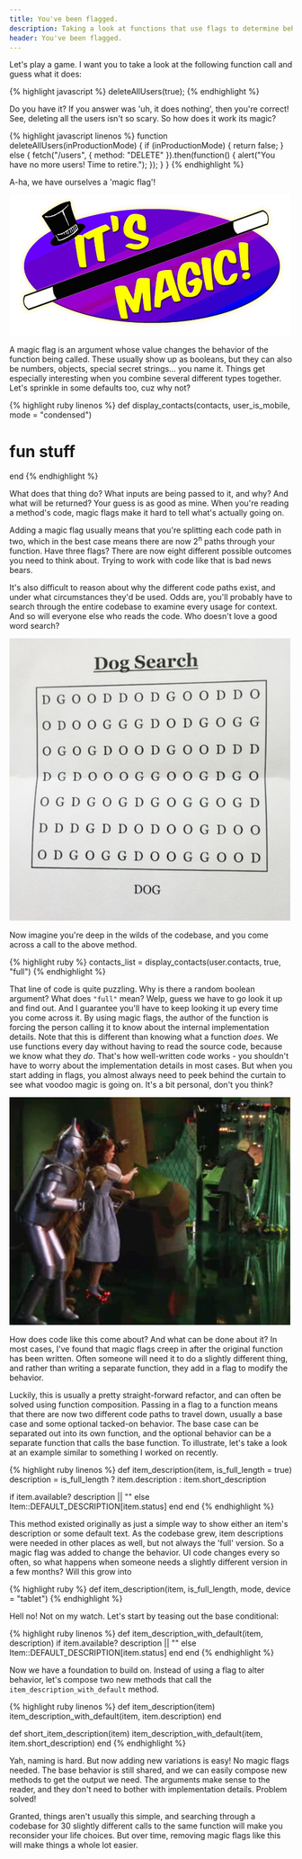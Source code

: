 ```yaml
---
title: You've been flagged.
description: Taking a look at functions that use flags to determine behavior
header: You've been flagged.
---
```

Let's play a game. I want you to take a look at the following function call and guess what it does:

{% highlight javascript %}
deleteAllUsers(true);
{% endhighlight %}

Do you have it? If you answer was 'uh, it does nothing', then you're correct! See, deleting all the users isn't so scary. So how does it work its magic?

{% highlight javascript linenos %}
function deleteAllUsers(inProductionMode) {
  if (inProductionMode) {
    return false;
  } else {
    fetch("/users", { method: "DELETE" }).then(function() {
      alert("You have no more users! Time to retire.");
    });
  }
}
{% endhighlight %}

A-ha, we have ourselves a 'magic flag'!

<div class="image-wrapper">
  <img src="/assets/images/itsmagic.jpg" width="500px" alt="It's magic!"/>
</div>

A magic flag is an argument whose value changes the behavior of the function being called. These usually show up as booleans, but they can also be numbers, objects, special secret strings...  you name it. Things get especially interesting when you combine several different types together. Let's sprinkle in some defaults too, cuz why not?

{% highlight ruby linenos %}
def display_contacts(contacts, user_is_mobile, mode = "condensed")
  # fun stuff
end
{% endhighlight %}

What does that thing do? What inputs are being passed to it, and why? And what will be returned? Your guess is as good as mine. When you're reading a method's code, magic flags make it hard to tell what's actually going on.

Adding a magic flag usually means that you're splitting each code path in two, which in the best case means there are now 2<sup>n</sup> paths through your function. Have three flags? There are now eight different possible outcomes you need to think about. Trying to work with code like that is bad news bears.

It's also difficult to reason about why the different code paths exist, and under what circumstances they'd be used. Odds are, you'll probably have to search through the entire codebase to examine every usage for context. And so will everyone else who reads the code. Who doesn't love a good word search?

<div class="image-wrapper">
  <img src="/assets/images/dog-search.jpg" width="500px" alt="Find the Dog"/>
</div>

Now imagine you're deep in the wilds of the codebase, and you come across a call to the above method.

{% highlight ruby %}
contacts_list = display_contacts(user.contacts, true, "full")
{% endhighlight %}

That line of code is quite puzzling. Why is there a random boolean argument? What does `"full"` mean? Welp, guess we have to go look it up and find out. And I guarantee you'll have to keep looking it up every time you come across it. By using magic flags, the author of the function is forcing the person calling it to know about the internal implementation details. Note that this is different than knowing what a function _does_. We use functions every day without having to read the source code, because we know what they _do_. That's how well-written code works - you shouldn't have to worry about the implementation details in most cases. But when you start adding in flags, you almost always need to peek behind the curtain to see what voodoo magic is going on. It's a bit personal, don't you think?

<div class="image-wrapper">
  <img src="/assets/images/wizard-of-oz.gif" width="500px" alt="Behind the curtain..."/>
</div>

How does code like this come about? And what can be done about it? In most cases, I've found that magic flags creep in after the original function has been written. Often someone will need it to do a slightly different thing, and rather than writing a separate function, they add in a flag to modify the behavior.

Luckily, this is usually a pretty straight-forward refactor, and can often be solved using function composition. Passing in a flag to a function means that there are now two different code paths to travel down, usually a base case and some optional tacked-on behavior. The base case can be separated out into its own function, and the optional behavior can be a separate function that calls the base function. To illustrate, let's take a look at an example similar to something I worked on recently.

{% highlight ruby linenos %}
def item_description(item, is_full_length = true)
  description = is_full_length ? item.description : item.short_description

  if item.available?
    description || ""
  else
    Item::DEFAULT_DESCRIPTION[item.status]
  end
end
{% endhighlight %}

This method existed originally as just a simple way to show either an item's description or some default text. As the codebase grew, item descriptions were needed in other places as well, but not always the 'full' version. So a magic flag was added to change the behavior. UI code changes every so often, so what happens when someone needs a slightly different version in a few months? Will this grow into

{% highlight ruby %}
def item_description(item, is_full_length, mode, device = "tablet")
{% endhighlight %}

Hell no! Not on my watch. Let's start by teasing out the base conditional:

{% highlight ruby linenos %}
def item_description_with_default(item, description)
  if item.available?
    description || ""
  else
    Item::DEFAULT_DESCRIPTION[item.status]
  end
end
{% endhighlight %}

Now we have a foundation to build on. Instead of using a flag to alter behavior, let's compose two new methods that call the `item_description_with_default` method.

{% highlight ruby linenos %}
def item_description(item)
  item_description_with_default(item, item.description)
end

def short_item_description(item)
  item_description_with_default(item, item.short_description)
end
{% endhighlight %}

Yah, naming is hard. But now adding new variations is easy! No magic flags needed. The base behavior is still shared, and we can easily compose new methods to get the output we need. The arguments make sense to the reader, and they don't need to bother with implementation details. Problem solved!

Granted, things aren't usually this simple, and searching through a codebase for 30 slightly different calls to the same function will make you reconsider your life choices. But over time, removing magic flags like this will make things a whole lot easier.
